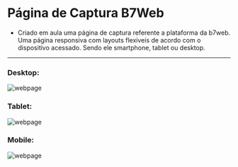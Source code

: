 # Página de Captura B7Web</br>


- Criado em aula uma página de captura referente a plataforma da b7web. Uma página responsiva com layouts flexiveis de acordo com o dispositivo acessado. Sendo ele smartphone, tablet ou desktop.</br>

---

### Desktop:
![webpage](https://imgur.com/8fb0qXM.png)

### Tablet:
![webpage](https://imgur.com/yJmZUkK.png)

### Mobile:
![webpage](https://imgur.com/Ube3aaa.png)
